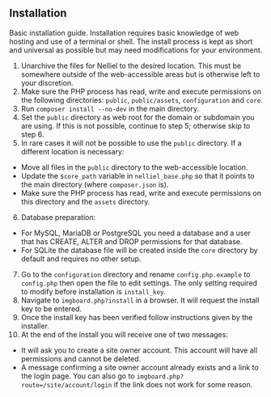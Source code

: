## Installation
Basic installation guide. Installation requires basic knowledge of web hosting and use of a terminal or shell. The install process is kept as short and universal as possible but may need modifications for your environment.

1. Unarchive the files for Nelliel to the desired location. This must be somewhere outside of the web-accessible areas but is otherwise left to your discretion.
2. Make sure the PHP process has read, write and execute permissions on the following directories: `public`, `public/assets`, `configuration` and `core`.
3. Run `composer install --no-dev` in the main directory.
4. Set the `public` directory as web root for the domain or subdomain you are using. If this is not possible, continue to step 5; otherwise skip to step 6.
5. In rare cases it will not be possible to use the `public` directory. If a different location is necessary:
 - Move all files in the `public` directory to the web-accessible location.
 - Update the `$core_path` variable in `nelliel_base.php` so that it points to the main directory (where `composer.json` is).
 - Make sure the PHP process has read, write and execute permissions on this directory and the `assets` directory.
6. Database preparation:  
 - For MySQL, MariaDB or PostgreSQL you need a database and a user that has CREATE, ALTER and DROP permissions for that database.  
 - For SQLite the database file will be created inside the `core` directory by default and requires no other setup.
7. Go to the `configuration` directory and rename `config.php.example` to `config.php` then open the file to edit settings. The only setting required to modify before installation is `install_key`.
8. Navigate to `imgboard.php?install` in a browser. It will request the install key to be entered.
9. Once the install key has been verified follow instructions given by the installer.
10. At the end of the install you will receive one of two messages:  
 - It will ask you to create a site owner account. This account will have all permissions and cannot be deleted.
 - A message confirming a site owner account already exists and a link to the login page. You can also go to `imgboard.php?route=/site/account/login` if the link does not work for some reason.